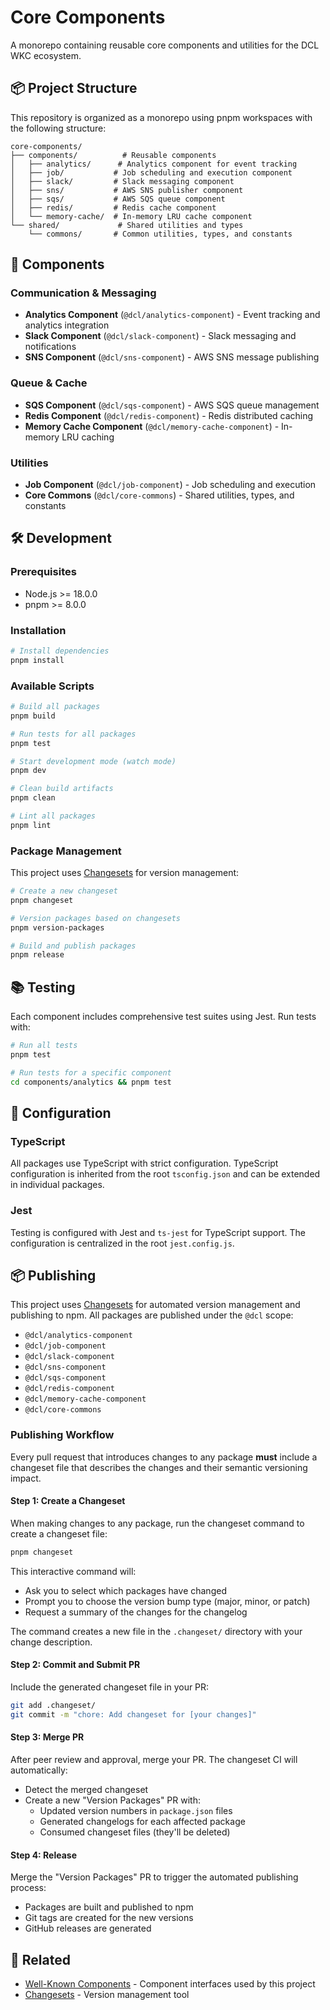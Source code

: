 # Core Components

A monorepo containing reusable core components and utilities for the DCL WKC ecosystem.

## 📦 Project Structure

This repository is organized as a monorepo using pnpm workspaces with the following structure:

```
core-components/
├── components/          # Reusable components
│   ├── analytics/      # Analytics component for event tracking
│   ├── job/           # Job scheduling and execution component
│   ├── slack/         # Slack messaging component
│   ├── sns/           # AWS SNS publisher component
│   ├── sqs/           # AWS SQS queue component
│   ├── redis/         # Redis cache component
│   └── memory-cache/  # In-memory LRU cache component
└── shared/             # Shared utilities and types
    └── commons/       # Common utilities, types, and constants
```

## 🚀 Components

### Communication & Messaging
- **Analytics Component** (`@dcl/analytics-component`) - Event tracking and analytics integration
- **Slack Component** (`@dcl/slack-component`) - Slack messaging and notifications
- **SNS Component** (`@dcl/sns-component`) - AWS SNS message publishing

### Queue & Cache
- **SQS Component** (`@dcl/sqs-component`) - AWS SQS queue management
- **Redis Component** (`@dcl/redis-component`) - Redis distributed caching
- **Memory Cache Component** (`@dcl/memory-cache-component`) - In-memory LRU caching

### Utilities
- **Job Component** (`@dcl/job-component`) - Job scheduling and execution
- **Core Commons** (`@dcl/core-commons`) - Shared utilities, types, and constants

## 🛠️ Development

### Prerequisites

- Node.js >= 18.0.0
- pnpm >= 8.0.0

### Installation

```bash
# Install dependencies
pnpm install
```

### Available Scripts

```bash
# Build all packages
pnpm build

# Run tests for all packages
pnpm test

# Start development mode (watch mode)
pnpm dev

# Clean build artifacts
pnpm clean

# Lint all packages
pnpm lint
```

### Package Management

This project uses [Changesets](https://github.com/changesets/changesets) for version management:

```bash
# Create a new changeset
pnpm changeset

# Version packages based on changesets
pnpm version-packages

# Build and publish packages
pnpm release
```

## 📚 Testing

Each component includes comprehensive test suites using Jest. Run tests with:

```bash
# Run all tests
pnpm test

# Run tests for a specific component
cd components/analytics && pnpm test
```

## 🔧 Configuration

### TypeScript

All packages use TypeScript with strict configuration. TypeScript configuration is inherited from the root `tsconfig.json` and can be extended in individual packages.

### Jest

Testing is configured with Jest and `ts-jest` for TypeScript support. The configuration is centralized in the root `jest.config.js`.

## 📦 Publishing

This project uses [Changesets](https://github.com/changesets/changesets) for automated version management and publishing to npm. All packages are published under the `@dcl` scope:

- `@dcl/analytics-component`
- `@dcl/job-component`
- `@dcl/slack-component`
- `@dcl/sns-component`
- `@dcl/sqs-component`
- `@dcl/redis-component`
- `@dcl/memory-cache-component`
- `@dcl/core-commons`

### Publishing Workflow

Every pull request that introduces changes to any package **must** include a changeset file that describes the changes and their semantic versioning impact.

#### Step 1: Create a Changeset

When making changes to any package, run the changeset command to create a changeset file:

```bash
pnpm changeset
```

This interactive command will:

- Ask you to select which packages have changed
- Prompt you to choose the version bump type (major, minor, or patch)
- Request a summary of the changes for the changelog

The command creates a new file in the `.changeset/` directory with your change description.

#### Step 2: Commit and Submit PR

Include the generated changeset file in your PR:

```bash
git add .changeset/
git commit -m "chore: Add changeset for [your changes]"
```

#### Step 3: Merge PR

After peer review and approval, merge your PR. The changeset CI will automatically:

- Detect the merged changeset
- Create a new "Version Packages" PR with:
  - Updated version numbers in `package.json` files
  - Generated changelogs for each affected package
  - Consumed changeset files (they'll be deleted)

#### Step 4: Release

Merge the "Version Packages" PR to trigger the automated publishing process:

- Packages are built and published to npm
- Git tags are created for the new versions
- GitHub releases are generated

## 🔗 Related

- [Well-Known Components](https://github.com/well-known-components/interfaces) - Component interfaces used by this project
- [Changesets](https://github.com/changesets/changesets) - Version management tool